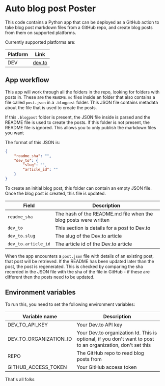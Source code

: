 # Auto blog post Poster

This code contains a Python app that can be deployed as a GitHub action to take blog post markdown files from a GitHub repo, and create blog posts from them on supported platforms.

Currently supported platforms are:

| Platform | Link |
| -------- | ---- |
| DEV | [dev.to](https://dev.to) |

## App workflow

This app will work through all the folders in the repo, looking for folders with posts in. These are the `README.md` files inside an folder that also contains a file called `post.json` in a `.blogpost` folder. This JSON file contains metadata about the file that is used to create the posts.

If this `.blogpost` folder is present, the JSON file inside is parsed and the README file is used to create the posts. If this folder is not present, the README file is ignored. This allows you to only publish the markdown files you want

The format of this JSON is:

```json
{
    "readme_sha": "",
    "dev_to": {
        "slug": "",
        "article_id": ""
    }
}
```

To create an initial blog post, this folder can contain an empty JSON file. Once the blog post is created, this file is updated.

| Field | Description |
| ----- | ----------- |
| `readme_sha` | The hash of the README.md file when the blog posts were written |
| `dev_to` | This section is details for a post to Dev.to |
| `dev_to.slug`  | The slug of the Dev.to article |
| `dev_to.article_id` | The article id of the Dev.to article |

When the app encounters a `post.json` file with details of an existing post, that post will be retrieved. If the README has been updated later than the post, the post is regenerated. This is checked by comparing the sha recorded in the JSON file with the sha of the file in GitHub - if these are different then the posts need to be updated.

## Environment variables

To run this, you need to set the following environment variables:

| Variable name | Description |
| ------------- | ----------- |
| DEV_TO_API_KEY | Your Dev.to API key
| DEV_TO_ORGANIZATION_ID | Your Dev.to organization Id. This is optional, if you don't want to post to an organization, don't set this |
| REPO | The GitHub repo to read blog posts from |
| GITHUB_ACCESS_TOKEN | Your GitHub access token |

That's all folks

